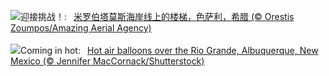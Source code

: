 ![](https://www.bing.com/th?id=OHR.MilopotamosStairs_ZH-CN8013521384_UHD.jpg&w=1000)迎接挑战！:&nbsp;&ensp;[米罗伯塔莫斯海岸线上的楼梯，色萨利，希腊 (© Orestis Zoumpos/Amazing Aerial Agency)](https://www.bing.com/th?id=OHR.MilopotamosStairs_ZH-CN8013521384_UHD.jpg)
<br><br/>
![](https://www.bing.com/th?id=OHR.BalloonDay_EN-US9019911805_UHD.jpg&w=1000)Coming in hot:&nbsp;&ensp;[Hot air balloons over the Rio Grande, Albuquerque, New Mexico (© Jennifer MacCornack/Shutterstock)](https://www.bing.com/th?id=OHR.BalloonDay_EN-US9019911805_UHD.jpg)
<br><br/>
